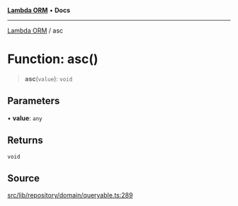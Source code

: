 [**Lambda ORM**](../README.md) • **Docs**

***

[Lambda ORM](../README.md) / asc

# Function: asc()

> **asc**(`value`): `void`

## Parameters

• **value**: `any`

## Returns

`void`

## Source

[src/lib/repository/domain/queryable.ts:289](https://github.com/lambda-orm/lambdaorm-base/blob/7ab89b6bcd2fea05971e688ab15feca3a500d972/src/lib/repository/domain/queryable.ts#L289)
